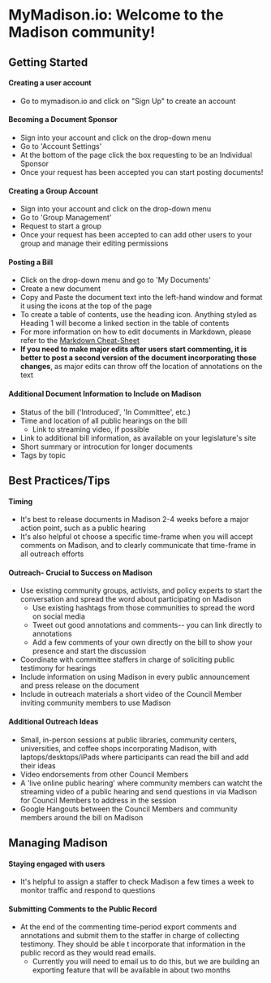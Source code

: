 # MyMadison.io: Welcome to the Madison community!

## Getting Started
#### Creating a user account
* Go to mymadison.io and click on "Sign Up" to create an account

#### Becoming a Document Sponsor
* Sign into your account and click on the drop-down menu
* Go to 'Account Settings'
* At the bottom of the page click the box requesting to be an Individual Sponsor
* Once your request has been accepted you can start posting documents!

#### Creating a Group Account
* Sign into your account and click on the drop-down menu
* Go to 'Group Management'
* Request to start a group
* Once your request has been accepted to can add other users to your group and manage their editing permissions

#### Posting a Bill
* Click on the drop-down menu and go to 'My Documents'
* Create a new document
* Copy and Paste the document text into the left-hand window and format it using the icons at the top of the page
* To create a table of contents, use the heading icon. Anything styled as Heading 1 will become a linked section in the table of contents
* For more information on how to edit documents in Markdown, please refer to the [Markdown Cheat-Sheet](https://github.com/opengovfoundation/madison/blob/dev/docs/getting-started/markdowncheatsheet.md)
* **If you need to make major edits after users start commenting, it is better to post a second version of the document incorporating those changes**, as major edits can throw off the location of annotations on the text

#### Additional Document Information to Include on Madison
* Status of the bill ('Introduced', 'In Committee', etc.)
* Time and location of all public hearings on the bill
  * Link to streaming video, if possible
* Link to additional bill information, as available on your legislature's site
* Short summary or introcution for longer documents
* Tags by topic

## Best Practices/Tips
#### Timing
* It's best to release documents in Madison 2-4 weeks before a major action point, such as a public hearing
* It's also helpful ot choose a specific time-frame when you will accept comments on Madison, and to clearly communicate that time-frame in all outreach efforts

#### Outreach- Crucial to Success on Madison
* Use existing community groups, activists, and policy experts to start the conversation and spread the word about participating on Madison
  * Use existing hashtags from those communities to spread the word on social media
  * Tweet out good annotations and comments-- you can link directly to annotations
  * Add a few comments of your own directly on the bill to show your presence and start the discussion
* Coordinate with committee staffers in charge of soliciting public testimony for hearings
* Include information on using Madison in every public announcement and press release on the document
* Include in outreach materials a short video of the Council Member inviting community members to use Madison

#### Additional Outreach Ideas
* Small, in-person sessions at public libraries, community centers, universities, and coffee shops incorporating Madison, with laptops/desktops/iPads where participants can read the bill and add their ideas
* Video endorsements from other Council Members
* A 'live online public hearing' where community members can watcht the streaming video of a public hearing and send questions in via Madison for Council Members to address in the session
* Google Hangouts between the Council Members and community members around the bill on Madison

## Managing Madison
#### Staying engaged with users
* It's helpful to assign a staffer to check Madison a few times a week to monitor traffic and respond to questions

#### Submitting Comments to the Public Record
 * At the end of the commenting time-period export comments and annotations and submit them to the staffer in charge of collecting testimony. They should be able t incorporate that information in the public record as they would read emails.
   * Currently you will need to email us to do this, but we are building an exporting feature that will be available in about two months

